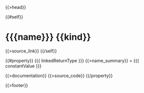 {{>head}}

{{#self}}
# {{{name}}} {{kind}}

{{>source_link}}
{{/self}}

{{#property}}
{{{ linkedReturnType }}} {{>name_summary}} = {{{ constantValue }}}

{{>documentation}}
{{>source_code}}
{{/property}}

{{>footer}}
